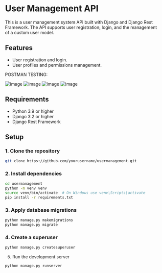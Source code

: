 # User Management API

This is a user management system API built with Django and Django Rest Framework. The API supports user registration, login, and the management of a custom user model.

## Features

- User registration and login.
- User profiles and permissions management.

POSTMAN TESTING:

![image](https://github.com/user-attachments/assets/89bb4323-a5e1-40d4-8ccc-3117c0427bf6)
![image](https://github.com/user-attachments/assets/49618a42-2a0e-4efc-bfc4-578186b87d09)
![image](https://github.com/user-attachments/assets/fac1c6a8-6e7f-4fee-aba7-e70d43b26aa5)
![image](https://github.com/user-attachments/assets/b131920b-b202-45c3-8772-736dfa5ea0a2)






## Requirements

- Python 3.9 or higher
- Django 3.2 or higher
- Django Rest Framework

## Setup

### 1. Clone the repository

```bash
git clone https://github.com/yourusername/usermanagement.git
```

### 2. Install dependencies
```bash
cd usermanagement
python -m venv venv
source venv/bin/activate  # On Windows use venv\Scripts\activate
pip install -r requirements.txt
```

### 3. Apply database migrations
```bash
python manage.py makemigrations
python manage.py migrate
```
### 4. Create a superuser
```bash
python manage.py createsuperuser
```
5. Run the development server
```bash
python manage.py runserver
```
